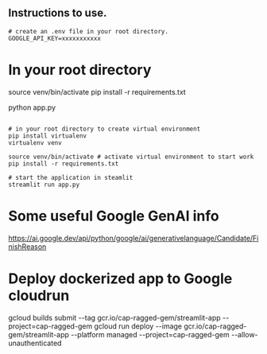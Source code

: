 ## Instructions to use.

```
# create an .env file in your root directory.
GOOGLE_API_KEY=xxxxxxxxxxx

```
# In your root directory
source venv/bin/activate
pip install -r requirements.txt

python app.py
```

# in your root directory to create virtual environment
pip install virtualenv
virtualenv venv

source venv/bin/activate # activate virtual environment to start work
pip install -r requirements.txt

# start the application in steamlit
streamlit run app.py

```

# Some useful Google GenAI info
https://ai.google.dev/api/python/google/ai/generativelanguage/Candidate/FinishReason

# Deploy dockerized app to Google cloudrun
gcloud builds submit --tag gcr.io/cap-ragged-gem/streamlit-app --project=cap-ragged-gem
gcloud run deploy --image gcr.io/cap-ragged-gem/streamlit-app --platform managed --project=cap-ragged-gem --allow-unauthenticated